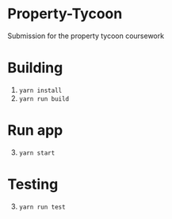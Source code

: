 # Property-Tycoon

Submission for the property tycoon coursework

# Building

1. `yarn install`
2. `yarn run build`

# Run app

3. `yarn start`

# Testing

3. `yarn run test`
